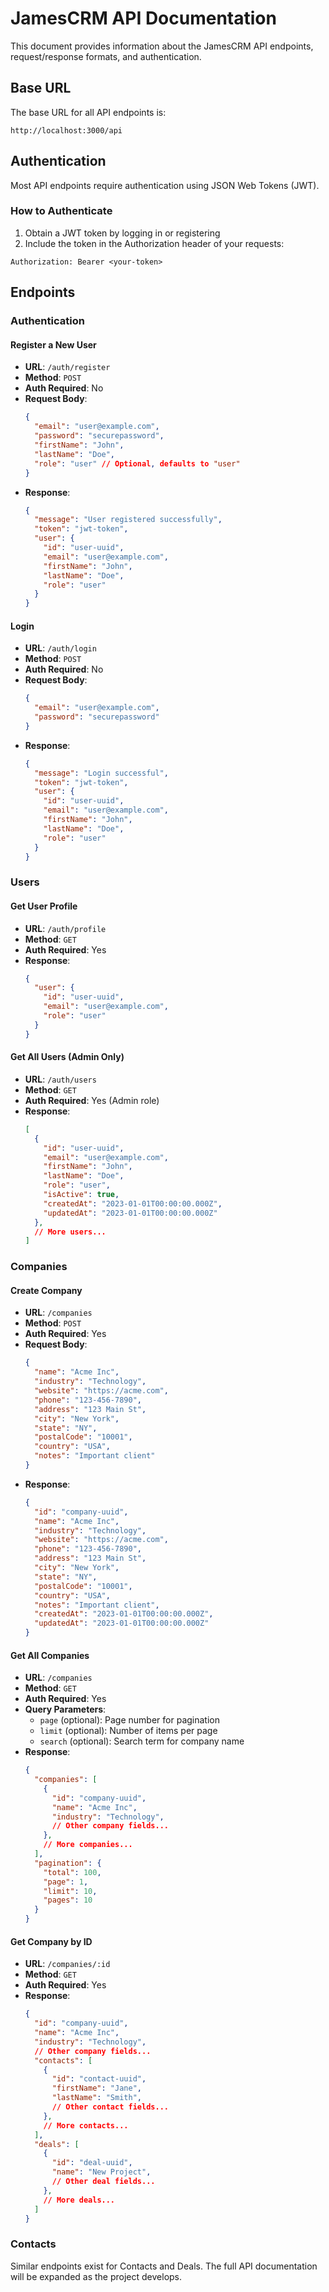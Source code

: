 # JamesCRM API Documentation

This document provides information about the JamesCRM API endpoints, request/response formats, and authentication.

## Base URL

The base URL for all API endpoints is:

```
http://localhost:3000/api
```

## Authentication

Most API endpoints require authentication using JSON Web Tokens (JWT).

### How to Authenticate

1. Obtain a JWT token by logging in or registering
2. Include the token in the Authorization header of your requests:

```
Authorization: Bearer <your-token>
```

## Endpoints

### Authentication

#### Register a New User

- **URL**: `/auth/register`
- **Method**: `POST`
- **Auth Required**: No
- **Request Body**:
  ```json
  {
    "email": "user@example.com",
    "password": "securepassword",
    "firstName": "John",
    "lastName": "Doe",
    "role": "user" // Optional, defaults to "user"
  }
  ```
- **Response**:
  ```json
  {
    "message": "User registered successfully",
    "token": "jwt-token",
    "user": {
      "id": "user-uuid",
      "email": "user@example.com",
      "firstName": "John",
      "lastName": "Doe",
      "role": "user"
    }
  }
  ```

#### Login

- **URL**: `/auth/login`
- **Method**: `POST`
- **Auth Required**: No
- **Request Body**:
  ```json
  {
    "email": "user@example.com",
    "password": "securepassword"
  }
  ```
- **Response**:
  ```json
  {
    "message": "Login successful",
    "token": "jwt-token",
    "user": {
      "id": "user-uuid",
      "email": "user@example.com",
      "firstName": "John",
      "lastName": "Doe",
      "role": "user"
    }
  }
  ```

### Users

#### Get User Profile

- **URL**: `/auth/profile`
- **Method**: `GET`
- **Auth Required**: Yes
- **Response**:
  ```json
  {
    "user": {
      "id": "user-uuid",
      "email": "user@example.com",
      "role": "user"
    }
  }
  ```

#### Get All Users (Admin Only)

- **URL**: `/auth/users`
- **Method**: `GET`
- **Auth Required**: Yes (Admin role)
- **Response**:
  ```json
  [
    {
      "id": "user-uuid",
      "email": "user@example.com",
      "firstName": "John",
      "lastName": "Doe",
      "role": "user",
      "isActive": true,
      "createdAt": "2023-01-01T00:00:00.000Z",
      "updatedAt": "2023-01-01T00:00:00.000Z"
    },
    // More users...
  ]
  ```

### Companies

#### Create Company

- **URL**: `/companies`
- **Method**: `POST`
- **Auth Required**: Yes
- **Request Body**:
  ```json
  {
    "name": "Acme Inc",
    "industry": "Technology",
    "website": "https://acme.com",
    "phone": "123-456-7890",
    "address": "123 Main St",
    "city": "New York",
    "state": "NY",
    "postalCode": "10001",
    "country": "USA",
    "notes": "Important client"
  }
  ```
- **Response**:
  ```json
  {
    "id": "company-uuid",
    "name": "Acme Inc",
    "industry": "Technology",
    "website": "https://acme.com",
    "phone": "123-456-7890",
    "address": "123 Main St",
    "city": "New York",
    "state": "NY",
    "postalCode": "10001",
    "country": "USA",
    "notes": "Important client",
    "createdAt": "2023-01-01T00:00:00.000Z",
    "updatedAt": "2023-01-01T00:00:00.000Z"
  }
  ```

#### Get All Companies

- **URL**: `/companies`
- **Method**: `GET`
- **Auth Required**: Yes
- **Query Parameters**:
  - `page` (optional): Page number for pagination
  - `limit` (optional): Number of items per page
  - `search` (optional): Search term for company name
- **Response**:
  ```json
  {
    "companies": [
      {
        "id": "company-uuid",
        "name": "Acme Inc",
        "industry": "Technology",
        // Other company fields...
      },
      // More companies...
    ],
    "pagination": {
      "total": 100,
      "page": 1,
      "limit": 10,
      "pages": 10
    }
  }
  ```

#### Get Company by ID

- **URL**: `/companies/:id`
- **Method**: `GET`
- **Auth Required**: Yes
- **Response**:
  ```json
  {
    "id": "company-uuid",
    "name": "Acme Inc",
    "industry": "Technology",
    // Other company fields...
    "contacts": [
      {
        "id": "contact-uuid",
        "firstName": "Jane",
        "lastName": "Smith",
        // Other contact fields...
      },
      // More contacts...
    ],
    "deals": [
      {
        "id": "deal-uuid",
        "name": "New Project",
        // Other deal fields...
      },
      // More deals...
    ]
  }
  ```

### Contacts

Similar endpoints exist for Contacts and Deals. The full API documentation will be expanded as the project develops.
